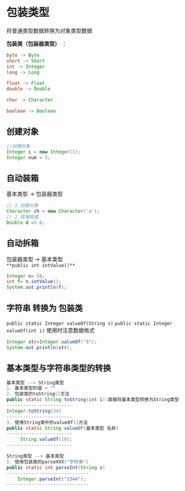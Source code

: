 # 包装类型

将普通类型数据转换为对象类型数据

**包装类（包装器类型）** ：

```java
byte -> Byte
short -> Short
int -> Integer
long -> Long

float -> Float
double -> Double

char -> Character

boolean -> Boolean
```


## 创建对象

```java
//创建对象
Integer i = new Integer(1);
Integer num = 5;
```


## 自动装箱

基本类型 -> 包装器类型

```java
// 1.创建对象
Character ch = new Character('a');
// 2.直接赋值
Double d =5.6;
```


## 自动拆箱

包装器类型 -> 基本类型<br />`**public int intValue()**`

```java
Integer n= 58;
int f= n.intValue();
System.out.println(f);
```


## 字符串 转换为 包装类

`public static Integer valueOf(String s)`
`public static Integer valueOf(int i)`
使用时注意数据格式

```java
Integer str=Integer.valueOf("5");
System.out.println(str);
```


## 基本类型与字符串类型的转换

```java
基本类型 --> String类型
1. 基本类型的值 + ""
2. 包装类的toString()方法
public static String toString(int i):直接将基本类型转换为String类型
------------------------
Integer.toString(34)
------------------------
3. 使用String类中的valueOf()方法
public static String valueOf(基本类型 名称)
------------------------
     String.valueOf(10);
------------------------
```


```java
String类型 --> 基本类型
1. 使用包装类的parseXXX("字符串")
public static int parseInt(String s)
------------------------------
    Integer.parseInt("2344");
------------------------------
```


